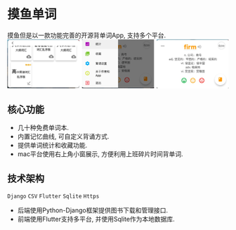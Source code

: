 # 摸鱼单词
摸鱼但是以一款功能完善的开源背单词App, 支持多个平台.
![示例图片](./sample.jpg)

## 核心功能
- 几十种免费单词本.
- 内置记忆曲线, 可自定义背诵方式.
- 提供单词统计和收藏功能.
- mac平台使用右上角小窗展示, 方便利用上班碎片时间背单词.

## 技术架构
`Django` `CSV` `Flutter` `Sqlite` `Https`
- 后端使用Python-Django框架提供图书下载和管理接口.
- 前端使用Flutter支持多平台, 并使用Sqlite作为本地数据库.

